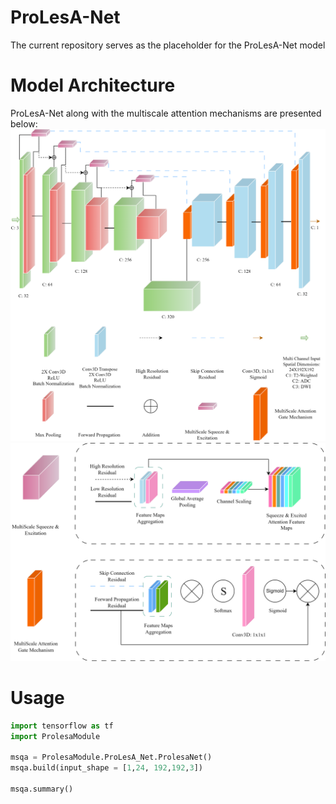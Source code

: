 # ProLesA-Net
The current repository serves as the placeholder for the ProLesA-Net model

# Model Architecture
ProLesA-Net along with the multiscale attention mechanisms are presented below:
![ProLesA-Net](ModelMaterials/ProlesaNet.png)
![MultiScale attention mechanisms](ModelMaterials/components.png)

# Usage
```python
import tensorflow as tf
import ProlesaModule

msqa = ProlesaModule.ProLesA_Net.ProlesaNet()
msqa.build(input_shape = [1,24, 192,192,3])

msqa.summary()
```
